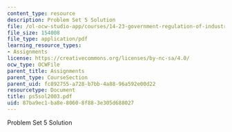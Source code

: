 ```yaml
---
content_type: resource
description: Problem Set 5 Solution
file: /ol-ocw-studio-app/courses/14-23-government-regulation-of-industry-spring-2003/87ba9ec1ba8e80608f883e305d688027_ps5sol2003.pdf
file_size: 154008
file_type: application/pdf
learning_resource_types:
- Assignments
license: https://creativecommons.org/licenses/by-nc-sa/4.0/
ocw_type: OCWFile
parent_title: Assignments
parent_type: CourseSection
parent_uid: fc892755-a728-b7bb-4a88-96a592e00d22
resourcetype: Document
title: ps5sol2003.pdf
uid: 87ba9ec1-ba8e-8060-8f88-3e305d688027
---
```

Problem Set 5 Solution